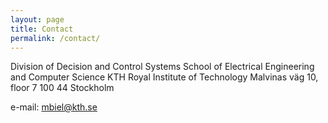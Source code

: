 ```yaml
---
layout: page
title: Contact
permalink: /contact/
---
```


Division of Decision and Control Systems
School of Electrical Engineering and Computer Science
KTH Royal Institute of Technology
Malvinas väg 10, floor 7
100 44 Stockholm

e-mail: mbiel@kth.se
